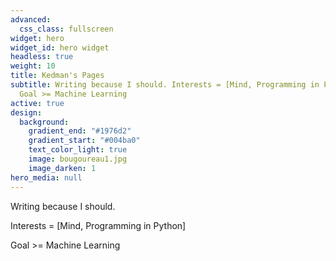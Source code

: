 ```yaml
---
advanced:
  css_class: fullscreen
widget: hero
widget_id: hero widget
headless: true
weight: 10
title: Kedman's Pages
subtitle: Writing because I should. Interests = [Mind, Programming in Python] ;
  Goal >= Machine Learning
active: true
design:
  background:
    gradient_end: "#1976d2"
    gradient_start: "#004ba0"
    text_color_light: true
    image: bougoureau1.jpg
    image_darken: 1
hero_media: null
---
```

Writing because I should. 

Interests = \[Mind, Programming in Python] 

Goal >= Machine Learning
